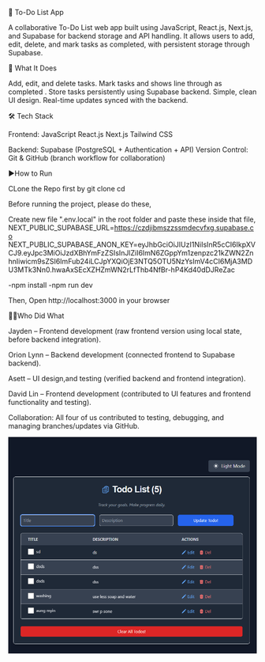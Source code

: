 📝 To-Do List App

A collaborative To-Do List web app built using JavaScript, React.js, Next.js, and Supabase for backend storage and API handling.
It allows users to add, edit, delete, and mark tasks as completed, with persistent storage through Supabase.


🚀 What It Does

Add, edit, and delete tasks.
Mark tasks and shows line through as completed .
Store tasks persistently using Supabase backend.
Simple, clean UI design.
Real-time updates synced with the backend.

🛠 Tech Stack

Frontend:
JavaScript
React.js
Next.js
Tailwind CSS

Backend:
Supabase (PostgreSQL + Authentication + API)
Version Control:
Git & GitHub (branch workflow for collaboration)


▶How to Run

CLone the Repo first by 
git clone <repo-link>
cd <repo-folder>

Before running the project, please do these,

Create new file ".env.local" in the root folder and paste these inside that file,
NEXT_PUBLIC_SUPABASE_URL=https://czdjibmszzssmdecvfxg.supabase.co
NEXT_PUBLIC_SUPABASE_ANON_KEY=eyJhbGciOiJIUzI1NiIsInR5cCI6IkpXVCJ9.eyJpc3MiOiJzdXBhYmFzZSIsInJlZiI6ImN6ZGppYm1zenpzc21kZWN2ZnhnIiwicm9sZSI6ImFub24iLCJpYXQiOjE3NTQ5OTU5NzYsImV4cCI6MjA3MDU3MTk3Nn0.hwaAxSEcXZHZmWN2rLfThb4NfBr-hP4Kd40dDJReZac

-npm install 
-npm run dev

Then, Open http://localhost:3000 in your browser



👨‍💻Who Did What

Jayden – Frontend development (raw frontend version using local state, before backend integration).

Orion Lynn – Backend development (connected frontend to Supabase backend).

Asett – UI design,and testing (verified backend and frontend integration).

David Lin – Frontend development (contributed to UI features and frontend functionality and testing).

Collaboration:
All four of us contributed to testing, debugging, and managing branches/updates via GitHub.

![App Screenshot](./public/Screenshot%202025-08-15%20094050.png)